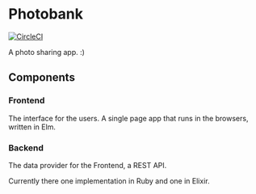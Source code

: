 # Photobank

[![CircleCI](https://circleci.com/gh/lpil/photobank.svg?style=shield)](https://circleci.com/gh/lpil/photobank)

A photo sharing app. :)


## Components

### Frontend

The interface for the users. A single page app that runs in the browsers,
written in Elm.

### Backend

The data provider for the Frontend, a REST API.

Currently there one implementation in Ruby and one in Elixir.
